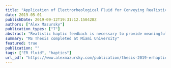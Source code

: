 ```yaml
---
title: "Application of Electrorheological Fluid for Conveying Realistic Haptic Feedback in Touch Interfaces"
date: 2019-05-01
publishDate: 2019-09-12T19:31:12.150428Z
authors: ["Alex Mazursky"]
publication_types: ["7"]
abstract: "Realistic haptic feedback is necessary to provide meaningful touch information to users of numerous technologies, such as virtual reality, mobile devices and robotics. For a device to convey realistic haptic feedback, two touch sensations must be present: tactile feedback and kinesthetic feedback. Tactile feedback is felt at the surface of one’s skin and displays textures and vibrations, whereas kinesthetic feedback is felt in one’s joints and muscles and transmits position and movement information. While many devices today display tactile feedback through vibrations, most neglect to incorporate kinesthetic feedback due to size constraints. To provide comprehensive feedback, this study investigates a new haptic device based on an unconventional actuation method: electrorheological (ER) fluid, a smart fluid with tunable yield stress under the application of electric field. The device's control electronics and structural components are integrated into a compact printed circuit board, resulting in a slim device suitable for mobile applications. By controlling the ER fluid flow via applied electric fields, the device can generate a wide and distinct range of both tactile and kinesthetic sensations. These sensations were derived analytically from ER fluid’s governing equations as well as experimentally. The device may be used as a haptic interface between a user and virtual environment."
summary: "MS Thesis completed at Miami University"
featured: true
publication: ""
tags: ["ER fluid", "haptics"]
url_pdf: "https://www.alexmazursky.com/publication/thesis-2019-erhaptic/thesis-2019-ERhaptic-compressed.pdf"
---
```


